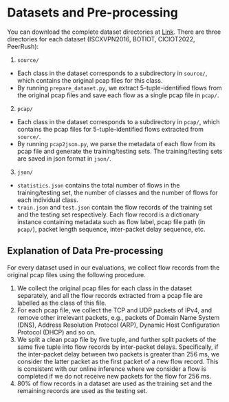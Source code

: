 # Datasets and Pre-processing
You can download the complete dataset directories at [Link]().
There are three directories for each dataset (ISCXVPN2016, BOTIOT, CICIOT2022, PeerRush):
1. `source/`
  -  Each class in the dataset corresponds to a subdirectory in `source/`, which contains the original pcap files for this class.
  -  By running `prepare_dataset.py`, we extract 5-tuple-identified flows from the original pcap files and save each flow as a single pcap file in `pcap/`.
2. `pcap/`
  -  Each class in the dataset corresponds to a subdirectory in `pcap/`, which contains the pcap files for 5-tuple-identified flows extracted from `source/`.
  -  By running `pcap2json.py`, we parse the metadata of each flow from its pcap file and generate the training/testing sets. The training/testing sets are saved in json format in `json/`.
3. `json/`
  -  `statistics.json` contains the total number of flows in the training/testing set, the number of classes and the number of flows for each individual class.
  -  `train.json` and `test.json` contain the flow records of the training set and the testing set respectively. Each flow record is a dictionary instance containing metadata such as flow label, pcap file path (in `pcap/`), packet length sequence, inter-packet delay sequence, etc.

## Explanation of Data Pre-processing 
For every dataset used in our evaluations, we collect flow records from the original pcap files using the following procedure. 
1. We collect the original pcap files for each class in the dataset separately, and all the flow records extracted from a pcap file are labelled as the class of this file.
2. For each pcap file, we collect the TCP and UDP packets of IPv4, and remove other irrelevant packets, e.g., packets of Domain Name System (DNS), Address Resolution Protocol (ARP), Dynamic Host Configuration Protocol (DHCP) and so on.
3. We split a clean pcap file by five tuple, and further split packets of the same five tuple into flow records by inter-packet delays. Specifically, if the inter-packet delay between two packets is greater than 256 ms, we consider the latter packet as the first packet of a new flow record. This is consistent with our online inference where we consider a flow is completed if we do not receive new packets for the flow for 256 ms.
4. 80% of flow records in a dataset are used as the training set and the remaining records are used as the testing set.
